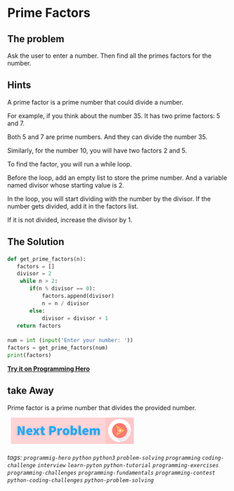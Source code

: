# Prime Factors

## The problem
Ask the user to enter a number. Then find all the primes factors for the number. 

## Hints
A prime factor is a prime number that could divide a number. 

For example, if you think about the number 35. It has two prime factors: 5 and 7. 

Both 5 and 7 are prime numbers. And they can divide the number 35. 

Similarly, for the number 10, you will have two factors 2 and 5. 

To find the factor, you will run a while loop. 

Before the loop, add an empty list to store the prime number. And a variable named divisor whose starting value is 2.

In the loop, you will start dividing with the number by the divisor. If the number gets divided, add it in the factors list. 

If it is not divided, increase the divisor by 1. 

## The Solution
```python
def get_prime_factors(n):
   factors = []
   divisor = 2
    while n > 2:
       if(n % divisor == 0):
           factors.append(divisor)
           n = n / divisor
       else:
           divisor = divisor + 1
   return factors
 
num = int (input('Enter your number: '))
factors = get_prime_factors(num)
print(factors)
```
**[Try it on Programming Hero](https://play.google.com/store/apps/details?id=com.learnprogramming.codecamp)**

## take Away
Prime factor is a prime number that divides the provided number. 

&nbsp;
[![Next Page](../assets/next-button.png)](Smallest-prime-factor.md)
&nbsp;

###### tags:  `programmig-hero`  `python`  `python3`  `problem-solving`  `programming`  `coding-challenge`  `interview`  `learn-pyton`  `python-tutorial`  `programming-exercises`  `programming-challenges`  `programming-fundamentals`  `programming-contest`  `python-coding-challenges`  `python-problem-solving`
